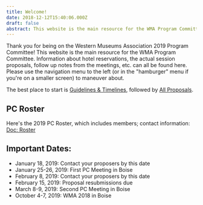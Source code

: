 ```yaml
---
title: Welcome!
date: 2018-12-12T15:40:06.000Z
draft: false
abstract: This website is the main resource for the WMA Program Committee.
---
```

Thank you for being on the Western Museums Association 2019 Program Committee! This website is the main resource for the WMA Program Committee. Information about hotel reservations, the actual session proposals, follow up notes from the meetings, etc. can all be found here. Please use the navigation menu to the left (or in the "hamburger" menu if you're on a smaller screen) to maneuver about.

The best place to start is [Guidelines & Timelines](/pc-materials/), followed by [All Proposals](/proposals/).

## PC Roster

Here's the 2019 PC Roster, which includes members; contact information:
[Doc: Roster](/docs/WMA2019_PC_Roster.xlsx)

## Important Dates:

* January 18, 2019: Contact your proposers by this date
* January 25-26, 2019: First PC Meeting in Boise
* February 8, 2019: Contact your proposers by this date
* February 15, 2019: Proposal resubmissions due
* March 8-9, 2019: Second PC Meeting in Boise
* October 4-7, 2019: WMA 2018 in Boise
